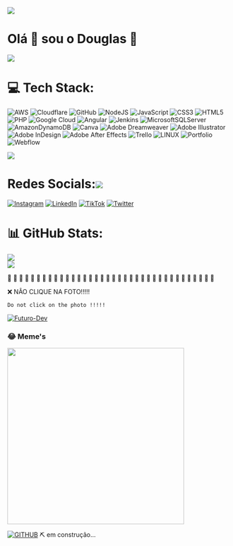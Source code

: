 ![](https://user-images.githubusercontent.com/74038190/225813708-98b745f2-7d22-48cf-9150-083f1b00d6c9.gif)



# Olá 👋  sou o Douglas :boy:



![](https://readme-typing-svg.demolab.com/?lines=Full-stack%20web%20and%20app%20developer;Experienced%20UI%2FUX%20Designer;10%2B%20years%20of%20coding%20experience;Always%20learning%20new%20things&font=Fira%20Code&center=true&width=440&height=45&color=f75c7e&vCenter=true&pause=1000&size=22)

# 💻 Tech Stack: 

![AWS](https://img.shields.io/badge/AWS-%23FF9900.svg?style=for-the-badge&logo=amazon-aws&logoColor=white) ![Cloudflare](https://img.shields.io/badge/Cloudflare-F38020?style=for-the-badge&logo=Cloudflare&logoColor=white) ![GitHub](https://img.shields.io/badge/GitHub-%23121011.svg?style=for-the-badge&logo=github&logoColor=white) ![NodeJS](https://img.shields.io/badge/node.js-6DA55F?style=for-the-badge&logo=node.js&logoColor=white) ![JavaScript](https://img.shields.io/badge/javascript-%23323330.svg?style=for-the-badge&logo=javascript&logoColor=%23F7DF1E) ![CSS3](https://img.shields.io/badge/css3-%231572B6.svg?style=for-the-badge&logo=css3&logoColor=white) ![HTML5](https://img.shields.io/badge/html5-%23E34F26.svg?style=for-the-badge&logo=html5&logoColor=white) ![PHP](https://img.shields.io/badge/php-%23777BB4.svg?style=for-the-badge&logo=php&logoColor=white) ![Google Cloud](https://img.shields.io/badge/Google%20Cloud-%234285F4.svg?style=for-the-badge&logo=google-cloud&logoColor=white) ![Angular](https://img.shields.io/badge/angular-%23DD0031.svg?style=for-the-badge&logo=angular&logoColor=white) ![Jenkins](https://img.shields.io/badge/jenkins-%232C5263.svg?style=for-the-badge&logo=jenkins&logoColor=white) ![MicrosoftSQLServer](https://img.shields.io/badge/Microsoft%20SQL%20Sever-CC2927?style=for-the-badge&logo=microsoft%20sql%20server&logoColor=white) ![AmazonDynamoDB](https://img.shields.io/badge/Amazon%20DynamoDB-4053D6?style=for-the-badge&logo=Amazon%20DynamoDB&logoColor=white) ![Canva](https://img.shields.io/badge/Canva-%2300C4CC.svg?style=for-the-badge&logo=Canva&logoColor=white) ![Adobe Dreamweaver](https://img.shields.io/badge/Adobe%20Dreamweaver-FF61F6.svg?style=for-the-badge&logo=Adobe%20Dreamweaver&logoColor=white) ![Adobe Illustrator](https://img.shields.io/badge/adobeillustrator-%23FF9A00.svg?style=for-the-badge&logo=adobeillustrator&logoColor=white) ![Adobe InDesign](https://img.shields.io/badge/Adobe%20InDesign-49021F?style=for-the-badge&logo=adobeindesign&logoColor=white) ![Adobe After Effects](https://img.shields.io/badge/Adobe%20After%20Effects-9999FF.svg?style=for-the-badge&logo=Adobe%20After%20Effects&logoColor=white) ![Trello](https://img.shields.io/badge/Trello-%23026AA7.svg?style=for-the-badge&logo=Trello&logoColor=white) ![LINUX](https://img.shields.io/badge/Linux-FCC624?style=for-the-badge&logo=linux&logoColor=black) ![Portfolio](https://img.shields.io/badge/Portfolio-%23000000.svg?style=for-the-badge&logo=firefox&logoColor=#FF7139) ![Webflow](https://img.shields.io/badge/Webflow-4353FF?style=for-the-badge&logo=webflow&logoColor=white)

![](https://user-images.githubusercontent.com/74038190/212284158-e840e285-664b-44d7-b79b-e264b5e54825.gif)

# Redes Socials:![](https://user-images.githubusercontent.com/74038190/235294016-6556559a-ed58-4ca6-a4c9-c307cbe0b6b7.gif)

[![Instagram](https://img.shields.io/badge/Instagram-%23E4405F.svg?logo=Instagram&logoColor=white)](https://instagram.com/ziggyfreat) [![LinkedIn](https://img.shields.io/badge/LinkedIn-%230077B5.svg?logo=linkedin&logoColor=white)](https://linkedin.com/in/douglas-nunes-5b927728b) [![TikTok](https://img.shields.io/badge/TikTok-%23000000.svg?logo=TikTok&logoColor=white)](https://tiktok.com/@douglasmiguew) [![Twitter](https://img.shields.io/badge/Twitter-%231DA1F2.svg?logo=Twitter&logoColor=white)](https://twitter.com/ziggyfreat) 

# 📊 GitHub Stats:
![](https://github-readme-stats.vercel.app/api?username=DouglasM1guel&theme=midnight-purple&hide_border=true&include_all_commits=false&count_private=false)<br/>
![](https://github-readme-streak-stats.herokuapp.com/?user=DouglasM1guel&theme=midnight-purple&hide_border=true)<br/>

 :anger:  :anger:   :anger:  :anger:   :anger:  :anger:  :anger:  :anger:   :anger:   :anger:   :anger:   :anger:   :anger:   :anger:   :anger:    :anger:    :anger:    :anger:    :anger:    :anger:   :anger:   :anger:    :anger:    :anger:   :anger:   :anger:    :anger:  :anger:   :anger:  :anger:   :anger:    :anger:  :anger:  :anger:   :anger:  :anger:  

:x: NÂO CLIQUE NA FOTO!!!!!

```
Do not click on the photo !!!!!
```

[![Futuro-Dev](https://im4.ezgif.com/tmp/ezgif-4-36c995b308.png)](https://gerarmemes.s3.us-east-2.amazonaws.com/memes/5c6ad96a.webp)



### 😂 Meme's 
<img src='https://randommeme-five.vercel.app/' style="height: 400px;"/> 

   [![GITHUB](https://img.shields.io/badge/github-%2324292e.svg?&style=for-the-badge&logo=github&logoColor=white)](https://github.com/DouglasM1guel)       :pick: em construção...

